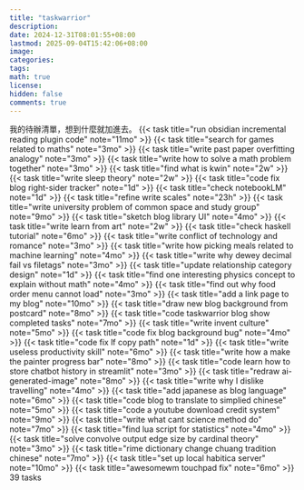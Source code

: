 ```yaml
---
title: "taskwarrior"
description: 
date: 2024-12-31T08:01:55+08:00
lastmod: 2025-09-04T15:42:06+08:00
image: 
categories: 
tags: 
math: true
license: 
hidden: false
comments: true
---
```


我的待辦清單，想到什麼就加進去。
{{< task title="run obsidian incremental reading plugin code" note="11mo" >}}
{{< task title="search for games related to maths" note="3mo" >}}
{{< task title="write past paper overfitting analogy" note="3mo" >}}
{{< task title="write how to solve a math problem together" note="3mo" >}}
{{< task title="find what is kwin" note="2w" >}}
{{< task title="write sleep theory" note="2w" >}}
{{< task title="code fix blog right-sider tracker" note="1d" >}}
{{< task title="check notebookLM" note="1d" >}}
{{< task title="refine write scales" note="23h" >}}
{{< task title="write university problem of common space and study group" note="9mo" >}}
{{< task title="sketch blog library UI" note="4mo" >}}
{{< task title="write learn from art" note="2w" >}}
{{< task title="check haskell tutorial" note="6mo" >}}
{{< task title="write conflict of technology and romance" note="3mo" >}}
{{< task title="write how picking meals related to machine learning" note="4mo" >}}
{{< task title="write why dewey decimal fail vs filetags" note="3mo" >}}
{{< task title="update relationship category design" note="1d" >}}
{{< task title="find one interesting physics concept to explain without math" note="4mo" >}}
{{< task title="find out why food order menu cannot load" note="3mo" >}}
{{< task title="add a link page to my blog" note="10mo" >}}
{{< task title="draw new blog background from postcard" note="8mo" >}}
{{< task title="code taskwarrior blog show completed tasks" note="7mo" >}}
{{< task title="write invent culture" note="5mo" >}}
{{< task title="code fix blog background bug" note="4mo" >}}
{{< task title="code fix lf copy path" note="1d" >}}
{{< task title="write useless productivity skill" note="6mo" >}}
{{< task title="write how a make the painter progress bar" note="8mo" >}}
{{< task title="code learn how to store chatbot history in streamlit" note="3mo" >}}
{{< task title="redraw ai-generated-image" note="8mo" >}}
{{< task title="write why I dislike travelling" note="4mo" >}}
{{< task title="add japanese as blog language" note="6mo" >}}
{{< task title="code blog to translate to simplied chinese" note="5mo" >}}
{{< task title="code a youtube download credit system" note="9mo" >}}
{{< task title="write what cant science method do" note="7mo" >}}
{{< task title="find lua script for statistics" note="4mo" >}}
{{< task title="solve convolve output edge size by cardinal theory" note="3mo" >}}
{{< task title="rime dictionary change chuang tradition chinese" note="7mo" >}}
{{< task title="set up local habitica server" note="10mo" >}}
{{< task title="awesomewm touchpad fix" note="6mo" >}}
39 tasks